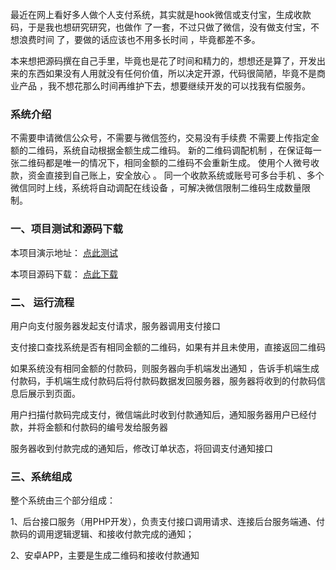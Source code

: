 最近在网上看好多人做个人支付系统，其实就是hook微信或支付宝，生成收款码，于是我也想研究研究，也做作 了一套，不过只做了微信，没有做支付宝，不想浪费时间 了，要做的话应该也不用多长时间 ，毕竟都差不多。

本来想把源码撰在自己手里，毕竟也是花了时间和精力的，想想还是算了，开发出来的东西如果没有人用就没有任何价值，所以决定开源，代码很简陋，毕竟不是商业产品 ，我不想花那么时间再维护下去，想要继续开发的可以找我有偿服务。



### 系统介绍

不需要申请微信公众号，不需要与微信签约，交易没有手续费
不需要上传指定金额的二维码，系统自动根据金额生成二维码。
新的二维码调配机制 ，在保证每一张二维码都是唯一的情况下，相同金额的二维码不会重新生成。
使用个人微号收款，资金直接到自己账上，安全放心 。
同一个收款系统或账号可多台手机 、多个微信同时上线，系统将自动调配在线设备 ，可解决微信限制二维码生成数量限制。

### 一、项目测试和源码下载
本项目演示地址： [点此测试](https://espay.jmkeji.net)


本项目源码下载： [点此下载](https://espay.jmkeji.net)

### 二、 运行流程

用户向支付服务器发起支付请求，服务器调用支付接口

支付接口查找系统是否有相同金额的二维码，如果有并且未使用，直接返回二维码

如果系统没有相同金额的付款码，则服务器向手机端发出通知 ，告诉手机端生成付款码，手机端生成付款码后将付款码数据发回服务器，服务器将收到的付款码信息后展示到页面。

用户扫描付款码完成支付，微信端此时收到付款通知后，通知服务器用户已经付款，并将金额和付款码的编号发给服务器

服务器收到付款完成的通知后，修改订单状态，将回调支付通知接口


### 三、系统组成

整个系统由三个部分组成： 

1、后台接口服务（用PHP开发），负责支付接口调用请求、连接后台服务端通、付款码的调用逻辑逻辑、和接收付款完成的通知； 

2、安卓APP，主要是生成二维码和接收付款通知




